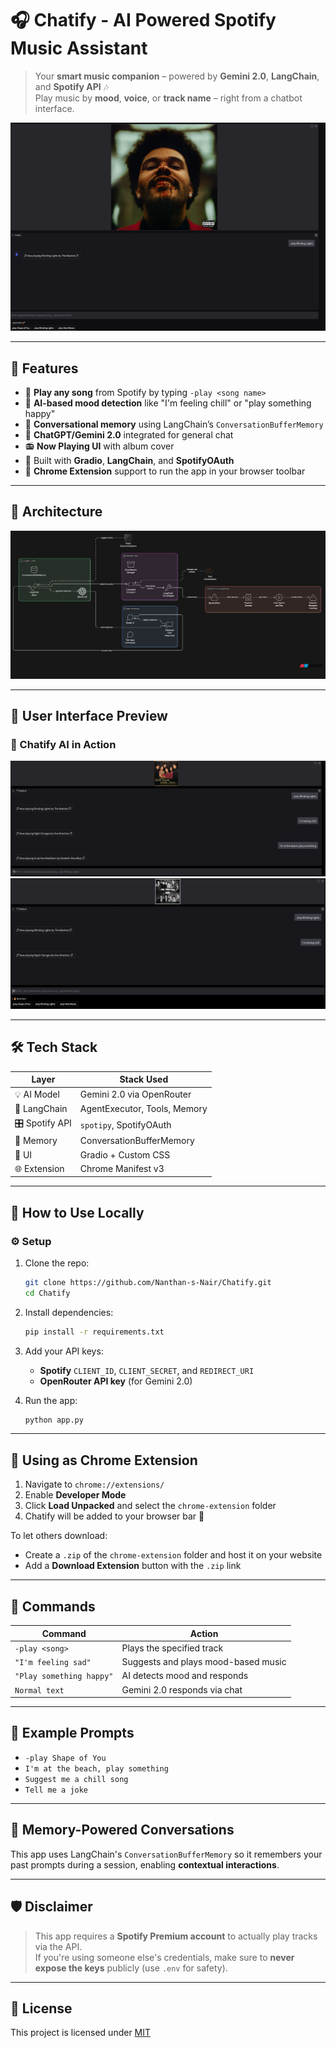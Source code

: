 
# 🎧 Chatify - AI Powered Spotify Music Assistant

> Your **smart music companion** – powered by **Gemini 2.0**, **LangChain**, and **Spotify API** 🎶  
> Play music by **mood**, **voice**, or **track name** – right from a chatbot interface.

![Chatify Screenshot](assets/ss1.jpeg)

---

## 🚀 Features

- 🎵 **Play any song** from Spotify by typing `-play <song name>`
- 📝 **AI-based mood detection** like "I'm feeling chill" or "play something happy"
- 🧠 **Conversational memory** using LangChain’s `ConversationBufferMemory`
- 💬 **ChatGPT/Gemini 2.0** integrated for general chat
- 📻 **Now Playing UI** with album cover
- 🧰 Built with **Gradio**, **LangChain**, and **SpotifyOAuth**
- 🧩 **Chrome Extension** support to run the app in your browser toolbar

---

## 🧠 Architecture

![Architecture Diagram](assets/ss4.jpeg)

---

## 🌈 User Interface Preview

### 🎤 Chatify AI in Action  
![Screenshot 2](assets/ss2.jpeg)  
![Screenshot 3](assets/ss3.jpeg)

---

## 🛠️ Tech Stack

| Layer         | Stack Used                     |
|---------------|--------------------------------|
| 💡 AI Model   | Gemini 2.0 via OpenRouter      |
| 🔗 LangChain  | AgentExecutor, Tools, Memory   |
| 🎛 Spotify API| `spotipy`, SpotifyOAuth        |
| 🧠 Memory     | ConversationBufferMemory       |
| 🎨 UI         | Gradio + Custom CSS            |
| 🌐 Extension  | Chrome Manifest v3             |

---

## 🧪 How to Use Locally

### ⚙️ Setup

1. Clone the repo:
   ```bash
   git clone https://github.com/Nanthan-s-Nair/Chatify.git
   cd Chatify
   ```

2. Install dependencies:
   ```bash
   pip install -r requirements.txt
   ```

3. Add your API keys:
   - **Spotify** `CLIENT_ID`, `CLIENT_SECRET`, and `REDIRECT_URI`
   - **OpenRouter API key** (for Gemini 2.0)

4. Run the app:
   ```bash
   python app.py
   ```

---

## 🧩 Using as Chrome Extension

1. Navigate to `chrome://extensions/`  
2. Enable **Developer Mode**
3. Click **Load Unpacked** and select the `chrome-extension` folder
4. Chatify will be added to your browser bar 🚀

To let others download:
- Create a `.zip` of the `chrome-extension` folder and host it on your website  
- Add a **Download Extension** button with the `.zip` link


---

## 📌 Commands

| Command                | Action                                 |
|------------------------|----------------------------------------|
| `-play <song>`         | Plays the specified track              |
| `"I'm feeling sad"`    | Suggests and plays mood-based music    |
| `"Play something happy"` | AI detects mood and responds          |
| `Normal text`          | Gemini 2.0 responds via chat           |

---

## 🤖 Example Prompts

- `-play Shape of You`
- `I'm at the beach, play something`
- `Suggest me a chill song`
- `Tell me a joke`

---

## 🧠 Memory-Powered Conversations

This app uses LangChain's `ConversationBufferMemory` so it remembers your past prompts during a session, enabling **contextual interactions**.

---

## 🛡 Disclaimer

> This app requires a **Spotify Premium account** to actually play tracks via the API.  
> If you're using someone else's credentials, make sure to **never expose the keys** publicly (use `.env` for safety).

---

## 📜 License

This project is licensed under [MIT](./LICENSE)
